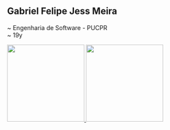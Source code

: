 ## Gabriel Felipe Jess Meira
~ Engenharia de Software - PUCPR <br>
~ 19y
 <div>
  <a href="https://github.com/gabrielfjmeira">
  <img height="180em"src="https://github-readme-stats.vercel.app/api?username=TiagoPaulin&show_icons=true&theme=tokyonight&include_all_commits=true&count_private=true"/>
  <img height="180em" src="https://github-readme-stats.vercel.app/api/top-langs/?username=TiagoPaulin&layout=compact&langs_count=16&theme=tokyonight"/>
</div>
